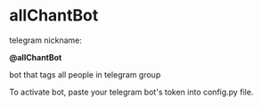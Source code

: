 # allChantBot
telegram nickname: 
<p><b>@allChantBot</b></p>

bot that tags all people in telegram group

To activate bot, paste your telegram bot's token into config.py file.
